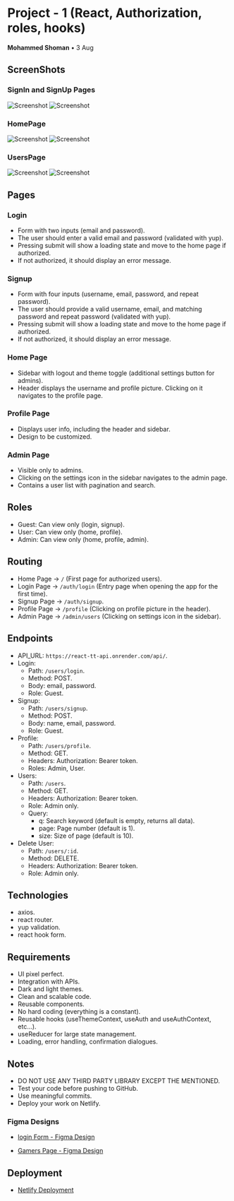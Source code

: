 # Project - 1 (React, Authorization, roles, hooks)
**Mohammed Shoman** • 3 Aug

## ScreenShots

### SignIn and SignUp Pages
![Screenshot](https://github.com/SalmanIyad/GSG-TT9-Project-Gamers-Website/assets/110406908/a372c036-ea0a-472c-a14f-2edb7e35b307)
![Screenshot](https://github.com/SalmanIyad/GSG-TT9-Project-Gamers-Website/assets/110406908/4e8b365e-f46e-4119-922d-b77f453e5480)

### HomePage
![Screenshot](https://github.com/SalmanIyad/GSG-TT9-Project-Gamers-Website/assets/110406908/ba96228f-cebb-4af8-88e0-9cb994b33130)
![Screenshot](https://github.com/SalmanIyad/GSG-TT9-Project-Gamers-Website/assets/110406908/45a2656e-c0e1-48db-acfc-701d944ae84e)

### UsersPage
![Screenshot](https://github.com/SalmanIyad/GSG-TT9-Project-Gamers-Website/assets/110406908/cde22dc8-9852-40f0-a965-cbb72a4f4e27)
![Screenshot](https://github.com/SalmanIyad/GSG-TT9-Project-Gamers-Website/assets/110406908/7a2eec1d-0aa6-4b94-ab25-56f45e407aed)


## Pages

### Login
- Form with two inputs (email and password).
- The user should enter a valid email and password (validated with yup).
- Pressing submit will show a loading state and move to the home page if authorized.
- If not authorized, it should display an error message.

### Signup
- Form with four inputs (username, email, password, and repeat password).
- The user should provide a valid username, email, and matching password and repeat password (validated with yup).
- Pressing submit will show a loading state and move to the home page if authorized.
- If not authorized, it should display an error message.

### Home Page
- Sidebar with logout and theme toggle (additional settings button for admins).
- Header displays the username and profile picture. Clicking on it navigates to the profile page.

### Profile Page
- Displays user info, including the header and sidebar.
- Design to be customized.

### Admin Page
- Visible only to admins.
- Clicking on the settings icon in the sidebar navigates to the admin page.
- Contains a user list with pagination and search.

## Roles
- Guest: Can view only (login, signup).
- User: Can view only (home, profile).
- Admin: Can view only (home, profile, admin).

## Routing
- Home Page → `/` (First page for authorized users).
- Login Page → `/auth/login` (Entry page when opening the app for the first time).
- Signup Page → `/auth/signup`.
- Profile Page → `/profile` (Clicking on profile picture in the header).
- Admin Page → `/admin/users` (Clicking on settings icon in the sidebar).

## Endpoints
- API_URL: `https://react-tt-api.onrender.com/api/`.
- Login:
  - Path: `/users/login`.
  - Method: POST.
  - Body: email, password.
  - Role: Guest.
- Signup:
  - Path: `/users/signup`.
  - Method: POST.
  - Body: name, email, password.
  - Role: Guest.
- Profile:
  - Path: `/users/profile`.
  - Method: GET.
  - Headers: Authorization: Bearer token.
  - Roles: Admin, User.
- Users:
  - Path: `/users`.
  - Method: GET.
  - Headers: Authorization: Bearer token.
  - Role: Admin only.
  - Query:
    - q: Search keyword (default is empty, returns all data).
    - page: Page number (default is 1).
    - size: Size of page (default is 10).
- Delete User:
  - Path: `/users/:id`.
  - Method: DELETE.
  - Headers: Authorization: Bearer token.
  - Role: Admin only.

## Technologies
- axios.
- react router.
- yup validation.
- react hook form.

## Requirements
- UI pixel perfect.
- Integration with APIs.
- Dark and light themes.
- Clean and scalable code.
- Reusable components.
- No hard coding (everything is a constant).
- Reusable hooks (useThemeContext, useAuth and useAuthContext, etc...).
- useReducer for large state management.
- Loading, error handling, confirmation dialogues.

## Notes
- DO NOT USE ANY THIRD PARTY LIBRARY EXCEPT THE MENTIONED.
- Test your code before pushing to GitHub.
- Use meaningful commits.
- Deploy your work on Netlify.


### Figma Designs

- [login Form - Figma Design](https://www.figma.com/file/EY9Z67LbWSA)

- [Gamers Page - Figma Design](https://www.figma.com/file/6Co5vT8rQcKTpPS9nlJ2nf/Game-Layout-PS-GAMES-(Community)?node-id=1%3A2&mode=dev)

## Deployment

- [Netlify Deployment](https://gsg-tt9-project-gamers-website.netlify.app/)